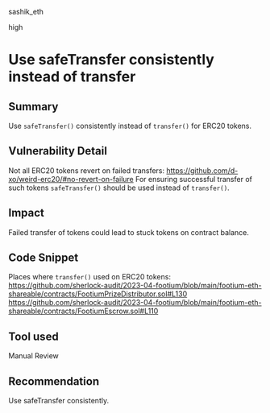 sashik_eth

high

# Use safeTransfer consistently instead of transfer

## Summary

Use `safeTransfer()` consistently instead of `transfer()` for ERC20 tokens.

## Vulnerability Detail

Not all ERC20 tokens revert on failed transfers: 
https://github.com/d-xo/weird-erc20/#no-revert-on-failure
For ensuring successful transfer of such tokens `safeTransfer()` should be used instead of `transfer()`.

## Impact

Failed transfer of tokens could lead to stuck tokens on contract balance.

## Code Snippet

Places where `transfer()` used on ERC20 tokens:
https://github.com/sherlock-audit/2023-04-footium/blob/main/footium-eth-shareable/contracts/FootiumPrizeDistributor.sol#L130
https://github.com/sherlock-audit/2023-04-footium/blob/main/footium-eth-shareable/contracts/FootiumEscrow.sol#L110

## Tool used

Manual Review

## Recommendation

Use safeTransfer consistently.
